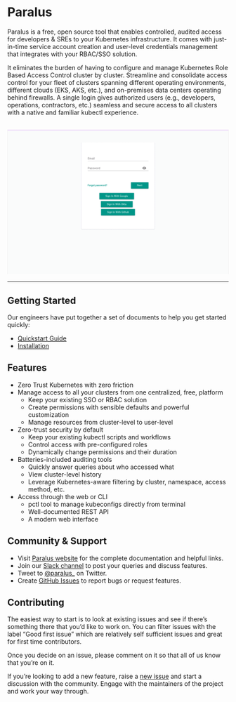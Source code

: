 # Paralus

Paralus is a free, open source tool that enables controlled, audited access for developers & SREs to your Kubernetes infrastructure. It comes with just-in-time service account creation and user-level credentials management that integrates with your RBAC/SSO solution.

It eliminates the burden of having to configure and manage Kubernetes Role Based Access Control cluster by cluster. Streamline and consolidate access control for your fleet of clusters spanning different operating environments, different clouds (EKS, AKS, etc.), and on-premises data centers operating behind firewalls. A single login gives authorized users (e.g., developers, operations, contractors, etc.) seamless and secure access to all clusters with a native and familiar kubectl experience.

<br>

<img src="paralus.gif" alt="Paralus in action"/>

<hr>

## Getting Started

Our engineers have put together a set of documents to help you get started quickly:

- [Quickstart Guide](https://www.paralus.io/docs/quickstart/)
- [Installation](https://www.paralus.io/docs/installation)

## Features

- Zero Trust Kubernetes with zero friction
- Manage access to all your clusters from one centralized, free, platform
  - Keep your existing SSO or RBAC solution
  - Create permissions with sensible defaults and powerful customization
  - Manage resources from cluster-level to user-level
- Zero-trust security by default
  - Keep your existing kubectl scripts and workflows
  - Control access with pre-configured roles
  - Dynamically change permissions and their duration
- Batteries-included auditing tools
  - Quickly answer queries about who accessed what
  - View cluster-level history
  - Leverage Kubernetes-aware filtering by cluster, namespace, access method, etc.
- Access through the web or CLI
  - pctl tool to manage kubeconfigs directly from terminal
  - Well-documented REST API
  - A modern web interface

## Community & Support

- Visit [Paralus website](https://paralus.io) for the complete documentation and helpful links.
- Join our [Slack channel](https://join.slack.com/t/paralus/shared_invite/zt-1a9x6y729-ySmAq~I3tjclEG7nDoXB0A) to post your queries and discuss features.
- Tweet to [@paralus_](https://twitter.com/paralus_/) on Twitter.
- Create [GitHub Issues](https://github.com/paralus/paralus/issues) to report bugs or request features.

## Contributing

The easiest way to start is to look at existing issues and see if there’s something there that you’d like to work on. You can filter issues with the label “Good first issue” which are relatively self sufficient issues and great for first time contributors.

Once you decide on an issue, please comment on it so that all of us know that you’re on it.

If you’re looking to add a new feature, raise a [new issue](https://github.com/paralus/paralus/issues) and start a discussion with the community. Engage with the maintainers of the project and work your way through.
